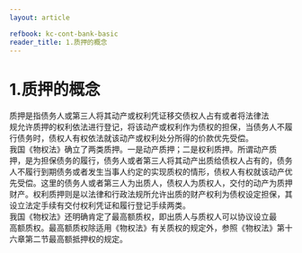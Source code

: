 ```yaml
---
layout: article

refbook: kc-cont-bank-basic
reader_title: 1.质押的概念
---
```


# 1.质押的概念

质押是指债务人或第三人将其动产或权利凭证移交债权人占有或者将法律法<br />
      规允许质押的权利依法进行登记，将该动产或权利作为债权的担保，当债务人不履<br />
      行债务时，债权人有权依法就该动产或权利处分所得的价款优先受偿。<br />
      我国《物权法》确立了两类质押。一是动产质押；二是权利质押。所谓动产质<br />
      押，是为担保债务的履行，债务人或者第三人将其动产出质给债权人占有的，债务<br />
      人不履行到期债务或者发生当事人约定的实现质权的情形，债权人有权就该动产优<br />
      先受偿。这里的债务人或者第三人为出质人，债权人为质权人，交付的动产为质押<br />
      财产。权利质押则是以法律和行政法规所允许出质的财产权利为债权设定担保，其<br />
      设立法定手续有交付权利凭证和履行登记手续两类。<br />
      我国《物权法》还明确肯定了最高额质权，即出质人与质权人可以协议设立最<br />
      高额质权。最高额质权除适用《物权法》有关质权的规定外，参照《物权法》第十<br />
    六章第二节最高额抵押权的规定。